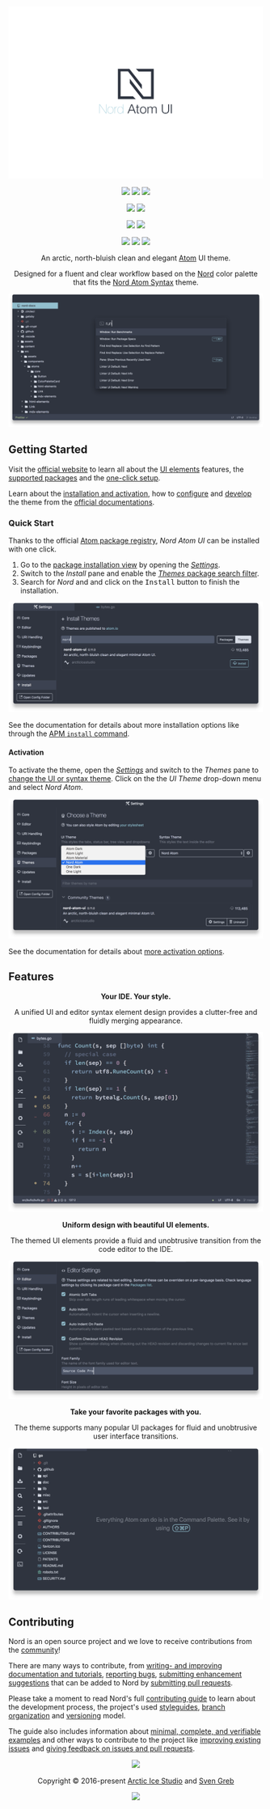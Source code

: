<p align="center"><a href="https://www.nordtheme.com/ports/atom-ui" target="_blank"><img src="https://raw.githubusercontent.com/arcticicestudio/nord-docs/develop/assets/images/ports/atom-ui/repository-hero.svg?sanitize=true"/></a></p>

<p align="center"><a href="https://github.com/arcticicestudio/nord-atom-ui/releases/latest" target="_blank"><img src="https://img.shields.io/github/release/arcticicestudio/nord-atom-ui.svg?style=flat-square&label=Release&logo=github&logoColor=eceff4&colorA=4c566a&colorB=88c0d0"/></a> <a href="https://www.nordtheme.com/docs/ports/atom-ui" target="_blank"><img src="https://img.shields.io/github/release/arcticicestudio/nord-atom-ui.svg?style=flat-square&label=Docs&colorA=4c566a&colorB=88c0d0&logo=data%3Aimage%2Fsvg%2Bxml%3Bbase64%2CPHN2ZyB4bWxucz0iaHR0cDovL3d3dy53My5vcmcvMjAwMC9zdmciIHdpZHRoPSIxNiIgaGVpZ2h0PSIxNiI%2BCiAgICA8cGF0aCBmaWxsPSIjZDhkZWU5IiBkPSJNMTMuNzQ2IDIuODEzYS42Ny42NyAwIDAgMC0uNTU5LS4xMzNMOCAzLjg0OGwtNS4xODgtMS4xOGEuNjY5LjY2OSAwIDAgMC0uNTcuMTMzLjY3Ny42NzcgMCAwIDAtLjI0Mi41MzF2OC4xMzNjLS4wMDguMzIuMjEuNTk4LjUyLjY2OGw1LjMzMiAxLjE5OWguMjk2bDUuMzMyLTEuMmEuNjY4LjY2OCAwIDAgMCAuNTItLjY2N1YzLjMzMmEuNjU5LjY1OSAwIDAgMC0uMjU0LS41MnpNMy4zMzIgNC4xNjhsNCAuODk4djYuNzY2bC00LS44OTh6bTkuMzM2IDYuNzY2bC00IC44OThWNS4wNjZsNC0uODk4em0wIDAiLz4KPC9zdmc%2BCg%3D%3D"/></a> <a href="https://github.com/arcticicestudio/nord-atom-ui/blob/develop/CHANGELOG.md" target="_blank"><img src="https://img.shields.io/github/release/arcticicestudio/nord-atom-ui.svg?style=flat-square&label=Changelog&logo=github&logoColor=eceff4&colorA=4c566a&colorB=88c0d0"/></a></p>

<p align="center"><a href="https://atom.io/themes/nord-atom-ui" target="_blank"><img src="https://img.shields.io/apm/v/nord-atom-ui.svg?style=flat-square&label=Package%20Registry&logo=atom&logoColor=eceff4&colorA=4c566a&colorB=88c0d0"/></a> <a href="https://atom.io/themes/nord-atom-ui" target="_blank"><img src="https://img.shields.io/apm/dm/nord-atom-ui.svg?style=flat-square&label=Downloads&logo=atom&logoColor=eceff4&colorA=4c566a&colorB=88c0d0"/></a></p>

<p align="center"><a href="https://circleci.com/gh/arcticicestudio/nord-atom-ui" target="_blank"><img src="https://img.shields.io/circleci/project/github/arcticicestudio/nord-atom-ui/develop.svg?style=flat-square&label=Build&logo=circleci&logoColor=eceff4&colorA=4c566a"/></a> <a href="https://blog.atom.io/2017/01/10/atom-1-13.html" target="_blank"><img src="https://img.shields.io/static/v1.svg?style=flat-square&label=Compatibility&message=%3E%3D1.13.0&logo=atom&logoColor=eceff4&colorA=4c566a&colorB=88c0d0"/></a></p>

<p align="center"><a href="https://github.com/arcticicestudio/styleguide-javascript/releases/latest" target="_blank"><img src="https://img.shields.io/github/release/arcticicestudio/styleguide-javascript.svg?style=flat-square&label=JavaScript%20Style%20Guide&logoColor=eceff4&colorA=4c566a&colorB=88c0d0&logo=javascript"/></a> <a href="https://github.com/arcticicestudio/styleguide-markdown/releases/latest" target="_blank"><img src="https://img.shields.io/github/release/arcticicestudio/styleguide-markdown.svg?style=flat-square&label=Markdown%20Style%20Guide&colorA=4c566a&colorB=88c0d0&logo=data%3Aimage%2Fsvg%2Bxml%3Bbase64%2CPHN2ZyB4bWxucz0iaHR0cDovL3d3dy53My5vcmcvMjAwMC9zdmciIHdpZHRoPSIzOSIgaGVpZ2h0PSIzOSIgdmlld0JveD0iMCAwIDM5IDM5Ij48cGF0aCBmaWxsPSJub25lIiBzdHJva2U9IiNEOERFRTkiIHN0cm9rZS13aWR0aD0iMyIgc3Ryb2tlLW1pdGVybGltaXQ9IjEwIiBkPSJNMS41IDEuNWgzNnYzNmgtMzZ6Ii8%2BPHBhdGggZmlsbD0iI0Q4REVFOSIgZD0iTTIwLjY4MyAyNS42NTVsNS44NzItMTMuNDhoLjU2Nmw1Ljg3MyAxMy40OGgtMS45OTZsLTQuMTU5LTEwLjA1Ni00LjE2MSAxMC4wNTZoLTEuOTk1em0tMi42OTYgMGwtMTMuNDgtNS44NzJ2LS41NjZsMTMuNDgtNS44NzJ2MS45OTVMNy45MzEgMTkuNWwxMC4wNTYgNC4xNnoiLz48L3N2Zz4%3D"/></a> <a href="https://github.com/arcticicestudio/styleguide-git/releases/latest" target="_blank"><img src="https://img.shields.io/github/release/arcticicestudio/styleguide-git.svg?style=flat-square&label=Git%20Style%20Guide&logoColor=eceff4&colorA=4c566a&colorB=88c0d0&logo=git"/></a></p>

<p align="center">An arctic, north-bluish clean and elegant <a href="https://atom.io" target="_blank">Atom</a> UI theme.</p>

<p align="center">Designed for a fluent and clear workflow based on the <a href="https://www.nordtheme.com" target="_blank">Nord</a> color palette that fits the <a href="https://atom.io/themes/nord-atom-syntax" target="_blank">Nord Atom Syntax</a> theme.</p>

<p align="center"><a href="https://www.nordtheme.com/ports/atom-ui" target="_blank"><img src="https://raw.githubusercontent.com/arcticicestudio/nord-docs/develop/assets/images/ports/atom-ui/overview-command-palette.png"/></a></p>

## Getting Started

Visit the [official website][nord-home] to learn all about the [UI elements][nord-home#ui-elements] features, the [supported packages][nord-home#package-support] and the [one-click setup][nord-home#setup].

Learn about the [installation and activation][nord-docs-home-install], how to [configure][nord-docs-home-config] and [develop][nord-docs-home-develop] the theme from the [official documentations][nord-docs-home].

### Quick Start

Thanks to the official [Atom package registry][atom-theme_pack-reg], _Nord Atom UI_ can be installed with one click.

1. Go to the [package installation view][atom-docs-pkgs] by opening the [_Settings_][atom-docs-basic-settings].
2. Switch to the _Install_ pane and enable the [_Themes_ package search filter][atom-docs-pkgs-themes].
3. Search for _Nord_ and and click on the <kbd>Install</kbd> button to finish the installation.

<p align="center"><img src="https://raw.githubusercontent.com/arcticicestudio/nord-docs/develop/assets/images/ports/atom-ui/settings-package-registry.png"/></p>

See the documentation for details about more installation options like through the [APM `install` command][nord-docs-home-install#apm].

#### Activation

To activate the theme, open the [_Settings_][atom-docs-basic-settings] and switch to the _Themes_ pane to [change the UI or syntax theme][atom-docs-basic-theme_switch]. Click on the the _UI Theme_ drop-down menu and select _Nord Atom_.

<p align="center"><img src="https://raw.githubusercontent.com/arcticicestudio/nord-docs/develop/assets/images/ports/atom-ui/settings-theme-select.png"/></p>

See the documentation for details about [more activation options][nord-docs-home-install#activation].

## Features

<div align="center"><p><strong>Your IDE. Your style.</strong></p><p>A unified UI and editor syntax element design provides a clutter-free and fluidly merging appearance.</p></div>

<p align="center"><a href="https://www.nordtheme.com/ports/atom-ui#introduction" target="_blank"><img src="https://raw.githubusercontent.com/arcticicestudio/nord-docs/develop/assets/images/ports/atom-ui/overview-go.png"/></a></p>

<div align="center"><p><strong>Uniform design with beautiful UI elements.</strong></p><p>The themed UI elements provide a fluid and unobtrusive transition from the code editor to the IDE.</p></div>

<p align="center"><a href="https://www.nordtheme.com/ports/atom-ui#ui-elements" target="_blank"><img src="https://raw.githubusercontent.com/arcticicestudio/nord-docs/develop/assets/images/ports/atom-ui/settings-components.png"/></a></p>

<div align="center"><p><strong>Take your favorite packages with you.</strong></p><p>The theme supports many popular UI packages for fluid and unobtrusive user interface transitions.</p></div>

<p align="center"><a href="https://www.nordtheme.com/ports/atom-ui#package-support" target="_blank"><img src="https://raw.githubusercontent.com/arcticicestudio/nord-docs/develop/assets/images/ports/atom-ui/package-support-tool-bar.png"/></a></p>

## Contributing

Nord is an open source project and we love to receive contributions from the [community][nord-comm]!

There are many ways to contribute, from [writing- and improving documentation and tutorials][nord-contrib-guide-docs], [reporting bugs][nord-contrib-guide-bugs], [submitting enhancement suggestions][nord-contrib-guide-enhance] that can be added to Nord by [submitting pull requests][nord-contrib-guide-pr].

Please take a moment to read Nord's full [contributing guide][nord-contrib-guide] to learn about the development process, the project's used [styleguides][nord-contrib-guide-styles], [branch organization][nord-contrib-guide-branching] and [versioning][nord-contrib-guide-versioning] model.

The guide also includes information about [minimal, complete, and verifiable examples][nord-contrib-guide-mcve] and other ways to contribute to the project like [improving existing issues][nord-contrib-guide-impr-issues] and [giving feedback on issues and pull requests][nord-contrib-guide-feedback].

<p align="center"><img src="https://raw.githubusercontent.com/arcticicestudio/nord-docs/develop/assets/images/nord/repository-footer-separator.svg?sanitize=true"/></p>

<p align="center">Copyright &copy; 2016-present <a href="https://www.arcticicestudio.com" target="_blank">Arctic Ice Studio</a> and <a href="https://www.svengreb.de" target="_blank">Sven Greb</a></p>

<p align="center"><a href="https://github.com/arcticicestudio/nord-atom-ui/blob/develop/LICENSE.md"><img src="https://img.shields.io/static/v1.svg?style=flat-square&label=License&message=MIT&logoColor=eceff4&logo=github&colorA=4c566a&colorB=88c0d0"/></a></p>

[atom-docs-basic-settings]: https://flight-manual.atom.io/getting-started/sections/atom-basics/#settings-and-preferences
[atom-docs-basic-theme_switch]: https://flight-manual.atom.io/getting-started/sections/atom-basics/#changing-the-theme
[atom-docs-pkgs-themes]: https://flight-manual.atom.io/using-atom/sections/atom-packages/#atom-themes
[atom-docs-pkgs]: https://flight-manual.atom.io/using-atom/sections/atom-packages
[atom-theme_pack-reg]: https://atom.io/themes
[nord-comm]: https://www.nordtheme.com/community
[nord-contrib-guide-branching]: https://github.com/arcticicestudio/nord/blob/develop/CONTRIBUTING.md#branch-organization
[nord-contrib-guide-bugs]: https://github.com/arcticicestudio/nord/blob/develop/CONTRIBUTING.md#bug-reports
[nord-contrib-guide-docs]: https://github.com/arcticicestudio/nord/blob/develop/CONTRIBUTING.md#documentations
[nord-contrib-guide-enhance]: https://github.com/arcticicestudio/nord/blob/develop/CONTRIBUTING.md#enhancement-suggestions
[nord-contrib-guide-feedback]: https://github.com/arcticicestudio/nord/blob/develop/CONTRIBUTING.md#give-feedback-on-issues-and-pull-requests
[nord-contrib-guide-impr-issues]: https://github.com/arcticicestudio/nord/blob/develop/CONTRIBUTING.md#improve-issues
[nord-contrib-guide-mcve]: https://github.com/arcticicestudio/nord/blob/develop/CONTRIBUTING.md#mcve
[nord-contrib-guide-pr]: https://github.com/arcticicestudio/nord/blob/develop/CONTRIBUTING.md#pull-requests
[nord-contrib-guide-styles]: https://github.com/arcticicestudio/nord/blob/develop/CONTRIBUTING.md#styleguides
[nord-contrib-guide-versioning]: https://github.com/arcticicestudio/nord/blob/develop/CONTRIBUTING.md#versioning
[nord-contrib-guide]: https://github.com/arcticicestudio/nord/blob/develop/CONTRIBUTING.md
[nord-docs-home-config]: https://www.nordtheme.com/docs/ports/atom-ui/configuration
[nord-docs-home-develop]: https://www.nordtheme.com/docs/ports/atom-ui/development
[nord-docs-home-install]: https://www.nordtheme.com/docs/ports/atom-ui/installation
[nord-docs-home-install#activation]: https://www.nordtheme.com/docs/ports/atom-ui/installation#activation
[nord-docs-home-install#apm]: https://www.nordtheme.com/docs/ports/atom-ui/installation#from-cli-via-apm
[nord-docs-home]: https://www.nordtheme.com/docs/ports/atom-ui
[nord-home]: https://www.nordtheme.com/ports/atom-ui
[nord-home#package-support]: https://www.nordtheme.com/ports/atom-ui#package-support
[nord-home#setup]: https://www.nordtheme.com/ports/atom-ui#setup
[nord-home#ui-elements]: https://www.nordtheme.com/ports/atom-ui#ui-elements
